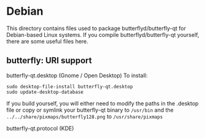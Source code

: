 
Debian
====================
This directory contains files used to package butterflyd/butterfly-qt
for Debian-based Linux systems. If you compile butterflyd/butterfly-qt yourself, there are some useful files here.

## butterfly: URI support ##


butterfly-qt.desktop  (Gnome / Open Desktop)
To install:

	sudo desktop-file-install butterfly-qt.desktop
	sudo update-desktop-database

If you build yourself, you will either need to modify the paths in
the .desktop file or copy or symlink your butterfly-qt binary to `/usr/bin`
and the `../../share/pixmaps/butterfly128.png` to `/usr/share/pixmaps`

butterfly-qt.protocol (KDE)

